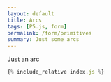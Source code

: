 ```yaml
---  
layout: default
title: Arcs
tags: [P5.js, form]
permalink: /form/primitives
summary: Just some arcs
---  
```


Just an arc

<!-- more -->


<div id="sketch"></div>

```js
{% include_relative index.js %}
```

<script type="text/javascript" src="{{site.baseurl}}/assets/js/p5.min.js"></script>
<script type="text/javascript" src="{{site.baseurl}}/{{ page.path | replace:'.md','.js' }}"></script>